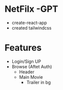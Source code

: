 # NetFilx -GPT

- create-react-app
- created tailwindcss 

# Features
- Login/Sign UP
- Browse (Aftet Auth)
    - Header
    - Main Movie
        - Trailer in bg
